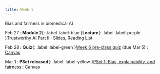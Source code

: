 ```yaml
---
title: Week 5
---
```


Bias and fairness in biomedical AI

Feb 27
: **Module 2**{: .label .label-blue }**Lecture**{: .label .label-purple }[Trustworthy AI Part II](/BMI702/lectures/module2/week05)
  : [Slides](#), [Reading List](/BMI702/lectures/module2/week05)

Feb 28
: **Quiz**{: .label .label-green }[Week 6 pre-class quiz](#) (due Mar 5)
  : [Canvas](https://canvas.harvard.edu/courses/117878)

Mar 1
: **PSet released**{: .label .label-yellow }[PSet 1: Bias, explainability, and fairness](#)
  : [Canvas](https://canvas.harvard.edu/courses/117878)